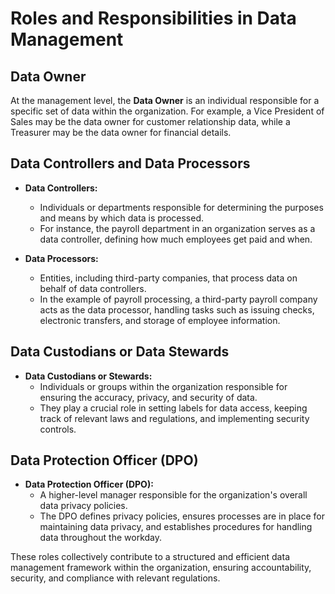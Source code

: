 # Roles and Responsibilities in Data Management

## Data Owner

At the management level, the **Data Owner** is an individual responsible for a specific set of data within the organization. For example, a Vice President of Sales may be the data owner for customer relationship data, while a Treasurer may be the data owner for financial details.

## Data Controllers and Data Processors

- **Data Controllers:**
    - Individuals or departments responsible for determining the purposes and means by which data is processed. 
    - For instance, the payroll department in an organization serves as a data controller, defining how much employees get paid and when.

- **Data Processors:**
    - Entities, including third-party companies, that process data on behalf of data controllers. 
    - In the example of payroll processing, a third-party payroll company acts as the data processor, handling tasks such as issuing checks, electronic transfers, and storage of employee information.

## Data Custodians or Data Stewards

- **Data Custodians or Stewards:**
    - Individuals or groups within the organization responsible for ensuring the accuracy, privacy, and security of data. 
    - They play a crucial role in setting labels for data access, keeping track of relevant laws and regulations, and implementing security controls.

## Data Protection Officer (DPO)

- **Data Protection Officer (DPO):**
    - A higher-level manager responsible for the organization's overall data privacy policies. 
    - The DPO defines privacy policies, ensures processes are in place for maintaining data privacy, and establishes procedures for handling data throughout the workday.

These roles collectively contribute to a structured and efficient data management framework within the organization, ensuring accountability, security, and compliance with relevant regulations.

